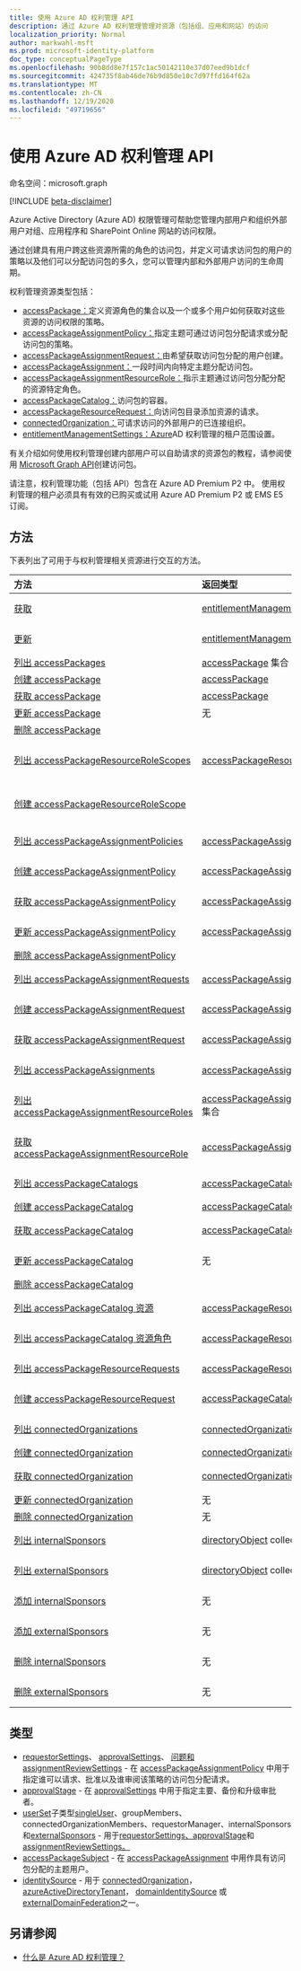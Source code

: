 ```yaml
---
title: 使用 Azure AD 权利管理 API
description: 通过 Azure AD 权利管理管理对资源（包括组、应用和网站）的访问
localization_priority: Normal
author: markwahl-msft
ms.prod: microsoft-identity-platform
doc_type: conceptualPageType
ms.openlocfilehash: 90b8dd8e7f157c1ac50142110e37d07eed9b1dcf
ms.sourcegitcommit: 424735f8ab46de76b9d850e10c7d97ffd164f62a
ms.translationtype: MT
ms.contentlocale: zh-CN
ms.lasthandoff: 12/19/2020
ms.locfileid: "49719656"
---
```

# <a name="working-with-the-azure-ad-entitlement-management-api"></a>使用 Azure AD 权利管理 API

命名空间：microsoft.graph

[!INCLUDE [beta-disclaimer](../../includes/beta-disclaimer.md)]

Azure Active Directory (Azure AD) 权限管理可帮助您管理内部用户和组织外部用户对组、应用程序和 SharePoint Online 网站的访问权限。

通过创建具有用户跨这些资源所需的角色的访问包，并定义可请求访问包的用户的策略以及他们可以分配访问包的多久，您可以管理内部和外部用户访问的生命周期。

权利管理资源类型包括：

- [accessPackage：](accesspackage.md)定义资源角色的集合以及一个或多个用户如何获取对这些资源的访问权限的策略。
- [accessPackageAssignmentPolicy：](accesspackageassignmentpolicy.md)指定主题可通过访问包分配请求或分配访问包的策略。
- [accessPackageAssignmentRequest：](accesspackageassignmentrequest.md)由希望获取访问包分配的用户创建。
- [accessPackageAssignment：](accesspackageassignment.md)一段时间内向特定主题分配访问包。
- [accessPackageAssignmentResourceRole：](accesspackageassignmentresourcerole.md)指示主题通过访问包分配分配的资源特定角色。
- [accessPackageCatalog：](accesspackagecatalog.md)访问包的容器。
- [accessPackageResourceRequest：](accesspackageresourcerequest.md)向访问包目录添加资源的请求。
- [connectedOrganization：](connectedorganization.md)可请求访问的外部用户的已连接组织。
- [entitlementManagementSettings：Azure](entitlementmanagementsettings.md)AD 权利管理的租户范围设置。

有关介绍如何使用权利管理创建内部用户可以自助请求的资源包的教程，请参阅使用 [Microsoft Graph API](/graph/tutorial-access-package-api)创建访问包。

请注意，权利管理功能（包括 API）包含在 Azure AD Premium P2 中。 使用权利管理的租户必须具有有效的已购买或试用 Azure AD Premium P2 或 EMS E5 订阅。

## <a name="methods"></a>方法

下表列出了可用于与权利管理相关资源进行交互的方法。

| 方法           | 返回类型    |说明|
|:---------------|:--------|:----------|
| [获取](../api/entitlementmanagementsettings-get.md) | [entitlementManagementSettings](entitlementmanagementsettings.md) | 读取 **entitlementManagementSettings 对象** 的属性。 |
| [更新](../api/entitlementmanagementsettings-update.md) | [entitlementManagementSettings](entitlementmanagementsettings.md) | 更新 **entitlementManagementSettings 对象** 的属性。 |
| [列出 accessPackages](../api/accesspackage-list.md) | [accessPackage](accesspackage.md) 集合 | 检索 **accessPackage 对象** 的列表。 |
| [创建 accessPackage](../api/accesspackage-post.md) | [accessPackage](accesspackage.md) | 创建新的 **accessPackage** 对象。 |
| [获取 accessPackage](../api/accesspackage-get.md) | [accessPackage](accesspackage.md) | 读取 **accessPackage 对象的属性和** 关系。 |
| [更新 accessPackage](../api/accesspackage-update.md)|无 | 更新 **accesspackage 对象** 的属性。 |
| [删除 accessPackage](../api/accesspackage-delete.md) | | 删除 **accessPackage**。 |
| [列出 accessPackageResourceRoleScopes](../api/accesspackage-list-accesspackageresourcerolescopes.md) | [accessPackageResourceRoleScope](accesspackageresourcerolescope.md) 集合 | 检索访问 **包的 accessPackageResourceRoleScope** 对象列表。 |
| [创建 accessPackageResourceRoleScope](../api/accesspackage-post-accesspackageresourcerolescopes.md) | | 为访问包 **创建新的 accessPackageResourceRoleScope** 对象。 |
| [列出 accessPackageAssignmentPolicies](../api/accesspackageassignmentpolicy-list.md) | [accessPackageAssignmentPolicy](accesspackageassignmentpolicy.md) 集合 | 检索 **accessPackageAssignmentPolicy 对象** 的列表。 |
| [创建 accessPackageAssignmentPolicy](../api/accesspackageassignmentpolicy-post.md) | [accessPackageAssignmentPolicy](accesspackageassignmentpolicy.md)| 创建新的 **accessPackageAssignmentPolicy** 对象。 |
| [获取 accessPackageAssignmentPolicy](../api/accesspackageassignmentpolicy-get.md) | [accessPackageAssignmentPolicy](accesspackageassignmentpolicy.md) | 读取 **accessPackageAssignmentPolicy** 对象的属性和关系。 |
| [更新 accessPackageAssignmentPolicy](../api/accesspackageassignmentpolicy-update.md)|[accessPackageAssignmentPolicy](accesspackageassignmentpolicy.md) | 更新 **accessPackageAssignmentPolicy 对象** 的属性。 |
| [删除 accessPackageAssignmentPolicy](../api/accesspackageassignmentpolicy-delete.md) | | 删除 **accessPackageAssignmentPolicy**。 |
| [列出 accessPackageAssignmentRequests](../api/accesspackageassignmentrequest-list.md) | [accessPackageAssignmentRequest](accesspackageassignmentrequest.md) 集合 | 检索 **accessPackageAssignmentRequest 对象** 的列表。 |
| [创建 accessPackageAssignmentRequest](../api/accesspackageassignmentrequest-post.md) | [accessPackageAssignmentRequest](accesspackageassignmentrequest.md) | 创建新的 **accessPackageAssignmentRequest**。 |
| [获取 accessPackageAssignmentRequest](../api/accesspackageassignmentrequest-get.md) | [accessPackageAssignmentRequest](accesspackageassignmentrequest.md) | 读取 **accessPackageAssignmentRequest** 对象的属性和关系。 |
| [列出 accessPackageAssignments](../api/accesspackageassignment-list.md) | [accessPackageAssignment](accesspackageassignment.md) 集合 | 检索 **accessPackageAssignment 对象** 的列表。 |
| [列出 accessPackageAssignmentResourceRoles](../api/accesspackageassignmentresourcerole-list.md) | [accessPackageAssignmentResourceRole](accesspackageassignmentresourcerole.md) 集合 | 检索 **accessPackageAssignmentResourceRole 对象** 的列表。 |
| [获取 accessPackageAssignmentResourceRole](../api/accesspackageassignmentresourcerole-get.md) | [accessPackageAssignmentResourceRole](accesspackageassignmentresourcerole.md)  | 检索 **accessPackageAssignmentResourceRole** 对象。 |
| [列出 accessPackageCatalogs](../api/accesspackagecatalog-list.md) | [accessPackageCatalog](accesspackagecatalog.md) 集合 | 检索 **accessPackageCatalogs 对象** 的列表。 |
| [创建 accessPackageCatalog](../api/accesspackagecatalog-post.md) | [accessPackageCatalog](accesspackagecatalog.md) | 创建新的 **accessPackageCatalog** 对象。 |
| [获取 accessPackageCatalog](../api/accesspackagecatalog-get.md) | [accessPackageCatalog](accesspackagecatalog.md) | 读取 **accessPackageCatalog** 对象的属性和关系。 |
| [更新 accessPackageCatalog](../api/accesspackagecatalog-update.md)|无 | 更新 **accessPackageCatalog 对象** 的属性。 |
| [删除 accessPackageCatalog](../api/accesspackagecatalog-delete.md) | | 删除 **accessPackageCatalog**。 |
| [列出 accessPackageCatalog 资源](../api/accesspackagecatalog-list-accesspackageresources.md) | [accessPackageResource](accesspackageresource.md) 集合 | 检索 **accessPackageResource 对象** 的列表。 |
| [列出 accessPackageCatalog 资源角色](../api/accesspackagecatalog-list-accesspackageresourceroles.md) | [accessPackageResourceRole](accesspackageresourcerole.md) 集合 | 检索 **accessPackageResourceRole 对象** 的列表。 |
| [列出 accessPackageResourceRequests](../api/accesspackageresourcerequest-list.md) | [accessPackageResourceRequest](accesspackageresourcerequest.md) 集合 | 读取 **accessPackageResourceRequest** 对象的属性和关系。 |
| [创建 accessPackageResourceRequest](../api/accesspackageresourcerequest-post.md) | [accessPackageCatalog](accesspackageresourcerequest.md) | 创建新的 **accessPackageResourceRequest** 对象。 |
| [列出 connectedOrganizations](../api/connectedorganization-list.md) | [connectedOrganization](connectedorganization.md) 集合 | 检索 **connectedOrganization 对象** 的列表。 |
| [创建 connectedOrganization](../api/connectedorganization-post.md) | [connectedOrganization](connectedorganization.md) | 创建新的 **connectedOrganization** 对象。 |
| [获取 connectedOrganization](../api/connectedorganization-get.md) | [connectedOrganization](connectedorganization.md) | 读取 **connectedOrganization 对象的属性和** 关系。 |
| [更新 connectedOrganization](../api/connectedorganization-update.md) |无 | 更新 **connectedOrganization**。 |
| [删除 connectedOrganization](../api/connectedorganization-delete.md) |无 | 删除 **connectedOrganization**。 |
|[列出 internalSponsors](../api/connectedorganization-list-internalsponsors.md) | [directoryObject](directoryobject.md) collection | 检索 **connectedOrganization 的内部发起** 人的列表。 |
|[列出 externalSponsors](../api/connectedorganization-list-externalsponsors.md) | [directoryObject](directoryobject.md) collection | 检索 **connectedOrganization 的外部发起人** 的列表。 |
|[添加 internalSponsors](../api/connectedorganization-post-internalsponsors.md) | 无 | 将用户或组添加到 **connectedOrganization 的内部** 发起人。 |
|[添加 externalSponsors](../api/connectedorganization-post-externalsponsors.md) | 无 | 将用户或组添加到 **connectedOrganization 的外部** 发起人。 |
|[删除 internalSponsors](../api/connectedorganization-delete-internalsponsors.md) | 无 | 从 **connectedOrganization** 的内部发起人中删除用户或组。 |
|[删除 externalSponsors](../api/connectedorganization-delete-externalsponsors.md) | 无 | 从 **connectedOrganization 的外部发起人中删除用户或** 组。 |

## <a name="types"></a>类型

- [requestorSettings](requestorsettings.md)、 [approvalSettings](approvalsettings.md)、 [问题和](accesspackagequestion.md) [assignmentReviewSettings](assignmentreviewsettings.md) - 在 [accessPackageAssignmentPolicy](accesspackageassignmentpolicy.md) 中用于指定谁可以请求、批准以及谁审阅该策略的访问包分配请求。
- [approvalStage](approvalstage.md) - 在 [approvalSettings](approvalsettings.md) 中用于指定主要、备份和升级审批者。
- [userSet](userset.md)子类型[singleUser](singleuser.md)、groupMembers、connectedOrganizationMembers、requestorManager、internalSponsors 和[](connectedorganizationmembers.md)[](requestormanager.md)[externalSponsors](externalsponsors.md) - 用于[requestorSettings、approvalStage](requestorsettings.md)和[assignmentReviewSettings。](assignmentreviewsettings.md) [](groupmembers.md) [](internalsponsors.md) [](approvalstage.md)
- [accessPackageSubject](accesspackagesubject.md) - 在 [accessPackageAssignment](accesspackageassignment.md) 中用作具有访问包分配的主题用户。
- [identitySource](identitysource.md) - 用于 [connectedOrganization](connectedorganization.md)， [azureActiveDirectoryTenant](azureactivedirectorytenant.md)， [domainIdentitySource](domainidentitysource.md) 或 [externalDomainFederation](externaldomainfederation.md)之一。

## <a name="see-also"></a>另请参阅

 - [什么是 Azure AD 权利管理？](/azure/active-directory/governance/entitlement-management-overview)



<!-- uuid: 16cd6b66-4b1a-43a1-adaf-3a886856ed98
2019-02-04 14:57:30 UTC -->
<!-- {
  "type": "#page.annotation",
  "description": "Service root",
  "keywords": "",
  "section": "documentation",
  "tocPath": ""
}-->